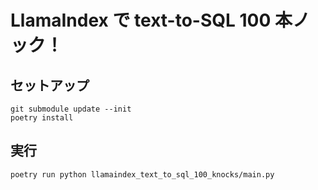 # LlamaIndex で text-to-SQL 100 本ノック！

## セットアップ

```console
git submodule update --init
poetry install
```

## 実行

```console
poetry run python llamaindex_text_to_sql_100_knocks/main.py
```
